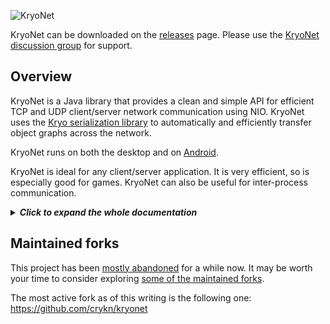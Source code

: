 ![KryoNet](https://raw.github.com/wiki/EsotericSoftware/kryonet/images/logo.jpg)

KryoNet can be downloaded on the [releases](https://github.com/EsotericSoftware/kryonet/releases) page. Please use the [KryoNet discussion group](http://groups.google.com/group/kryonet-users) for support.

## Overview

KryoNet is a Java library that provides a clean and simple API for efficient TCP and UDP client/server network communication using NIO. KryoNet uses the [Kryo serialization library](https://github.com/EsotericSoftware/kryo) to automatically and efficiently transfer object graphs across the network.

KryoNet runs on both the desktop and on [Android](http://www.android.com/).

KryoNet is ideal for any client/server application. It is very efficient, so is especially good for games. KryoNet can also be useful for inter-process communication.

<details>
  <summary><b><i>Click to expand the whole documentation</i></b></summary>
  
- [Running a server](#running-a-server)
- [Connecting a client](#connecting-a-client)
- [Registering classes](#registering-classes)
- [TCP and UDP](#tcp-and-udp)
- [Buffer sizes](#buffer-sizes)
- [Threading](#threading)
- [LAN server discovery](#lan-server-discovery)
- [Pluggable Serialization](#pluggable-serialization)
- [Logging](#logging)
- [Remote Method Invocation (RMI)](#remote-method-invocation)
- [KryoNet versus ?](#kryonet-versus-)
- [Maven Build](#maven-build)
- [Further reading](#further-reading)

## Running a server

This code starts a server on TCP port 54555 and UDP port 54777:

```java
    Server server = new Server();
    server.start();
    server.bind(54555, 54777);
```

The `start` method starts a thread to handle incoming connections, reading/writing to the socket, and notifying listeners.

This code adds a listener to handle receiving objects:

```java
    server.addListener(new Listener() {
       public void received (Connection connection, Object object) {
          if (object instanceof SomeRequest) {
             SomeRequest request = (SomeRequest)object;
             System.out.println(request.text);
    
             SomeResponse response = new SomeResponse();
             response.text = "Thanks";
             connection.sendTCP(response);
          }
       }
    });
```
	 
Note the Listener class has other notification methods that can be overridden.

Typically a listener has a series of `instanceof` checks to decide what to do with the object received. In this example, it prints out a string and sends a response over TCP.

The SomeRequest and SomeResponse classes are defined like this:

```java
    public class SomeRequest {
       public String text;
    }
    public class SomeResponse {
       public String text;
    }
```

[Kryo](https://github.com/EsotericSoftware/kryo) automatically serializes the objects to and from bytes.


## Connecting a client

This code connects to a server running on TCP port 54555 and UDP port 54777:

```java
    Client client = new Client();
    client.start();
    client.connect(5000, "192.168.0.4", 54555, 54777);
    
    SomeRequest request = new SomeRequest();
    request.text = "Here is the request";
    client.sendTCP(request);
```

The `start` method starts a thread to handle the outgoing connection, reading/writing to the socket, and notifying listeners. Note that the thread must be started before `connect` is called, else the outgoing connection will fail.

In this example, the `connect` method blocks for a maximum of 5000 milliseconds. If it times out or connecting otherwise fails, an exception is thrown (handling not shown). After the connection is made, the example sends a "SomeRequest" object to the server over TCP.

This code adds a listener to print out the response:

```java
    client.addListener(new Listener() {
       public void received (Connection connection, Object object) {
          if (object instanceof SomeResponse) {
             SomeResponse response = (SomeResponse)object;
             System.out.println(response.text);
          }
       }
    });
```

## Registering classes

For the above examples to work, the classes that are going to be sent over the network must be registered with the following code:

```java
    Kryo kryo = server.getKryo();
    kryo.register(SomeRequest.class);
    kryo.register(SomeResponse.class);
    Kryo kryo = client.getKryo();
    kryo.register(SomeRequest.class);
    kryo.register(SomeResponse.class);
```

This must be done on both the client and server, before any network communication occurs. It is very important that the exact same classes are registered on both the client and server, and that they are registered in the exact same order. Because of this, typically the code that registers classes is placed in a method on a class available to both the client and server.

Please see the [Kryo serialization library](https://github.com/EsotericSoftware/kryo) for more information on how objects are serialized for network transfer. Kryo can serialize any object and supports data compression (eg, deflate compression).


## TCP and UDP

KryoNet always uses a TCP port. This allows the framework to easily perform reliable communication and have a stateful connection. KryoNet can optionally use a UDP port in addition to the TCP port. While both ports can be used simultaneously, it is not recommended to send an huge amount of data on both at the same time because the two protocols can [affect each other](http://www.isoc.org/INET97/proceedings/F3/F3_1.HTM).

TCP is reliable, meaning objects sent are sure to arrive at their destination eventually. UDP is faster but unreliable, meaning an object sent may never be delivered. Because it is faster, UDP is typically used when many updates are being sent and it doesn't matter if an update is missed.

Note that KryoNet does not currently implement any extra features for UDP, such as reliability or flow control. It is left to the application to make proper use of the UDP connection.


## Buffer sizes

KryoNet uses a few buffers for serialization and deserialization that must be sized appropriately for a specific application. See the `Client` and `Server` constructors for customizing the buffer sizes. There are two types of buffers, a write buffer and an object buffer.

To receive an object graph, the bytes are stored in the object buffer until all of the bytes for the object are received, then the object is deserialized. The object buffer should be sized at least as large as the largest object that will be received.

To send an object graph, it is serialized to the write buffer where it is queued until it can be written to the network socket. Typically it is written immediately, but when sending a lot of data or when the network is slow, it may remain queued in the write buffer for a short time. The write buffer should be sized at least as large as the largest object that will be sent, plus some head room to allow for some serialized objects to be queued. The amount of head room needed is dependent upon the size of objects being sent and how often they are sent.

To avoid very large buffer sizes, object graphs can be split into smaller pieces and sent separately. Collecting the pieces and reassembling the larger object graph, or writing them to disk, etc is left to the application code. If a large number of small object graphs are queued to be written at once, it may exceed the write buffer size. `TcpIdleSender` and `InputStreamSender` can be used to queue more data only when the connection is idle. Also see the `setIdleThreshold` method on the Connection class.


## Threading

KryoNet imposes no restrictions on how threading is handled. The Server and Client classes have an update method that accepts connections and reads or writes any pending data for the current connections. The update method should be called periodically to process network events.

Both the Client and Server classes implement Runnable and the `run` method continually calls update until the `stop` method is called. Handing a client or server to a java.lang.Thread is a convenient way to have a dedicated update thread, and this is what the `start` method does. If this doesn't fit your needs, call `update` manually from the thread of your choice.

Listeners are notified from the update thread, so should not block for long. Static wrapper classes are provided on the Listener class to change how a listener is notified, such as ThreadedListener.

The update thread should never be blocked to wait for an incoming network message, as this will cause a deadlock.


## LAN server discovery

KryoNet can broadcast a UDP message on the LAN to discover any servers running:

```java
    InetAddress address = client.discoverHost(54777, 5000);
    System.out.println(address);
```

This will print the address of the first server found running on UDP port 54777. The call will block for up to 5000 milliseconds, waiting for a response.


## Logging

KryoNet makes use of the low overhead, lightweight [MinLog logging library](https://github.com/EsotericSoftware/minlog). The logging level can be set in this way:

```java
    Log.set(LEVEL_TRACE);
```

KryoNet does minimal logging at INFO and above levels. DEBUG is good to use during development and indicates the total number of bytes for each object sent. TRACE is good to use when debugging a specific problem, but outputs too much information to leave on all the time.

MinLog supports a fixed logging level, which will remove logging statements below that level. For efficiency, KryoNet can be compiled with a fixed logging level MinLog JAR. See [MinLog](https://github.com/EsotericSoftware/minlog) for more information.


## Pluggable Serialization

Serialization can be customized by providing a Serialization instance to the Client and Server constructors. By default KryoNet uses [Kryo](https://github.com/EsotericSoftware/kryo) for serialization. Kryo uses a binary format and is very efficient, highly configurable, and does automatic serialization for most object graphs.

JsonSerialization is provided which uses [JsonBeans](https://github.com/EsotericSoftware/jsonbeans) to do serialization using JSON. JSON is human readable so is convenient for use during development to monitor the data being sent and received.


## Remote Method Invocation

KryoNet has an easy to use mechanism for invoking methods on remote objects (RMI). This has a small amount of overhead versus explicitly sending objects. RMI can hide that methods are being marshaled and executed remotely, but in practice the code using such methods will need to be aware of the network communication to handle errors and methods that block. KryoNet's RMI is not related to the java.rmi package.

RMI is done by first calling `registerClasses`, creating an ObjectSpace and registering objects with an ID:

```java
    ObjectSpace.registerClasses(endPoint.getKryo());
    ObjectSpace objectSpace = new ObjectSpace();
    objectSpace.register(42, someObject);
    // ...
    objectSpace.addConnection(connection);
```

Multiple ObjectSpaces can be created for both the client or server side. Once registered, objects can be used on the other side of the registered connections:

```java
    SomeObject someObject = ObjectSpace.getRemoteObject(connection, 42, SomeObject.class);
    SomeResult result = someObject.doSomething();
```

The `getRemoteObject` method returns a proxy object that represents the specified class. When a method on the class is called, a message is sent over the connection and on the remote side the method is invoked on the registered object. The method blocks until the return value is sent back over the connection.

Exactly how the remote method invocation is performed can be customized by casting the proxy object to a RemoteObject.

```java
    SomeObject someObject = ObjectSpace.getRemoteObject(connection, 42, SomeObject.class);
    ((RemoteObject)someObject).setNonBlocking(true, true);
    someObject.doSomething();
```

Note that the SomeObject class does not need to implement RemoteObject, this is handled automatically.

The first `true` passed to `setNonBlocking` causes remote method invocations to be non-blocking. When `doSomething` is invoked, it will not block and wait for the return value. Instead the method will just return null.

The second `true` passed to `setNonBlocking` indicates that the return value of remote method invocations are to be ignored. This means the server will not waste time or bandwidth sending the result of the remote method invocation.

If the second parameter for `setNonBlocking` is false, the server will send back the remote method invocation return value. There are two ways to access a return value for a non-blocking method invocation:

```java
    RemoteObject remoteObject = (RemoteObject)someObject;
    remoteObject.setNonBlocking(true, false);
    someObject.doSomething();
    // ...
    SomeResult result = remoteObject.waitForLastResponse();

    RemoteObject remoteObject = (RemoteObject)someObject;
    remoteObject.setNonBlocking(true, false);
    someObject.doSomething();
    byte responseID = remoteObject.getLastResponseID();
    // ...
    SomeResult result = remoteObject.waitForResponse(responseID);
```

## KryoNet versus ?

KryoNet makes the assumptions that it will only be used for client/server architectures and that KryoNet will be used on both sides of the network. Because KryoNet solves a specific problem, the KryoNet API can do so very elegantly.

The [Apache MINA](http://mina.apache.org/) project is similar to KryoNet. MINA's API is lower level and a great deal more complicated. Even the simplest client/server will require a lot more code to be written. MINA also is not integrated with a robust serialization framework and doesn't intrinsically support RMI.

The [PyroNet](https://code.google.com/p/pyronet/) project is a minimal layer over NIO. It provides TCP networking similar to KryoNet, but without the higher level features. Priobit requires all network communication to occur on a single thread.

The [Java Game Networking](http://code.google.com/p/jgn/) project is a higher level library similar to KryoNet. JGN does not have as simple of an API.

## Maven Build

```xml
<repositories>
   <repository>
      <id>clojars</id>
      <url>http://clojars.org/repo/</url>
   </repository>
</repositories>

<dependencies>
   <dependency>
      <groupId>kryonet</groupId>
      <artifactId>kryonet</artifactId>
      <version>2.21</version>
   </dependency>
</dependencies>
```

## Further reading

Beyond this documentation page, you may find the following links useful:

- [Kryo](https://github.com/EsotericSoftware/kryo) (used to do the serialization in KryoNet)
- [Example code](examples/com/esotericsoftware/kryonet/examples)
- [Unit tests](test/com/esotericsoftware/kryonet)
  
</details>

## Maintained forks

This project has been [mostly abandoned](https://github.com/EsotericSoftware/kryonet/commits/master) for a while now. It may be worth your time to consider exploring [some of the maintained forks](https://useful-forks.github.io/?repo=EsotericSoftware/kryonet).

The most active fork as of this writing is the following one: https://github.com/crykn/kryonet
